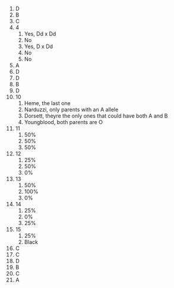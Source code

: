 1. D
2. B
3. C
4. 4
	1. Yes, Dd x Dd
	2. No
	3. Yes, D x Dd
	4. No
	5. No
5. A
6. D
7. D
8. B
9. D
10. 10
	1. Heme, the last one
	2. Narduzzi, only parents with an A allele
	3. Dorsett, theyre the only ones that could have both A and B
	4. Youngblood, both parents are O
11. 11
	1. 50%
	2. 50%
	3. 50%
12. 12
	1. 25%
	2. 50%
	3. 0%
13. 13
	1. 50%
	2. 100%
	3. 0%
14. 14
	1. 25%
	2. 0%
	3. 25%
15. 15
	1. 25%
	2. Black
16. C
17. C
18. D
19. B
20. C
21. A